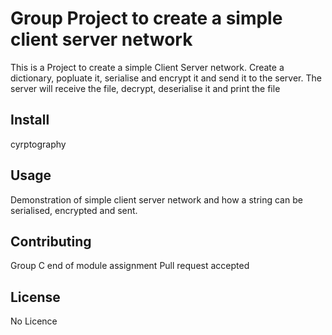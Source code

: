 # Group Project to create a simple client server network

This is a Project to create a simple Client Server network. Create a dictionary, popluate it, serialise and encrypt it and send it to the server. 
The server will receive the file, decrypt, deserialise it and print the file

## Install

cyrptography

## Usage

Demonstration of simple client server network and how a string can be serialised, encrypted and sent. 

## Contributing
Group C end of module assignment
Pull request accepted

## License

No Licence

